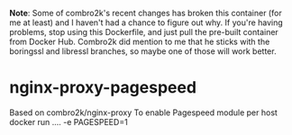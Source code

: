 **Note**: Some of combro2k's recent changes has broken this container (for me at least) and I haven't had a chance to figure out why. If you're having problems, stop using this Dockerfile, and just pull the pre-built container from Docker Hub. Combro2k did mention to me that he sticks with the boringssl and libressl branches, so maybe one of those will work better.

nginx-proxy-pagespeed
=====================

Based on combro2k/nginx-proxy
To enable Pagespeed module per host 
docker run .... -e PAGESPEED=1
